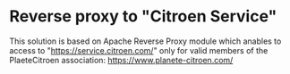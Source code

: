 # Reverse proxy to "Citroen Service"

This solution is based on Apache Reverse Proxy module which anables to access to "https://service.citroen.com/" only for valid members of the PlaeteCitroen association: https://www.planete-citroen.com/


